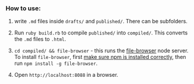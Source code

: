### How to use:

1. write `.md` files inside `drafts/` and `published/`. There can be subfolders.

2. Run `ruby build.rb` to compile `published/` into `compiled/`. This converts the `.md` files to `.html`.

3. `cd compiled/ && file-browser` - this runs the [file-browser](https://www.npmjs.com/package/file-browser) node server. To install `file-browser`, first [make sure npm is installed correctly](https://github.com/sindresorhus/guides/blob/master/npm-global-without-sudo.md), then run `npm install -g file-browser`. 

4. Open `http://localhost:8088` in a browser. 
